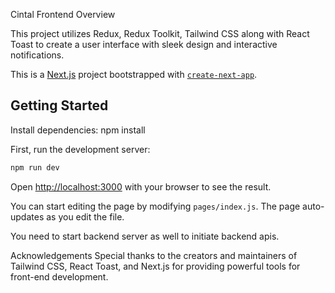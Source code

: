 Cintal Frontend
Overview

This project utilizes Redux, Redux Toolkit, Tailwind CSS along with React Toast to create a user interface with sleek design and interactive notifications.

This is a [Next.js](https://nextjs.org/) project bootstrapped with [`create-next-app`](https://github.com/vercel/next.js/tree/canary/packages/create-next-app).

## Getting Started

Install dependencies:
npm install

First, run the development server:

```bash
npm run dev
```

Open [http://localhost:3000](http://localhost:3000) with your browser to see the result.

You can start editing the page by modifying `pages/index.js`. The page auto-updates as you edit the file.


You need to start backend server as well to initiate backend apis.

Acknowledgements
Special thanks to the creators and maintainers of Tailwind CSS, React Toast, and Next.js for providing powerful tools for front-end development.

